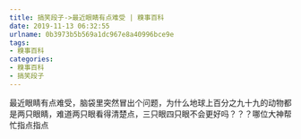```yaml
---
title: 搞笑段子->最近眼睛有点难受 | 糗事百科
date: 2019-11-13 06:32:55
urlname: 0b3973b5b569a1dc967e8a40996bce9e
tags: 
- 糗事百科
categories:
- 糗事百科
- 搞笑段子
---
```

最近眼睛有点难受，脑袋里突然冒出个问题，为什么地球上百分之九十九的动物都是两只眼睛，难道两只眼看得清楚点，三只眼四只眼不会更好吗？？？哪位大神帮忙指点指点


